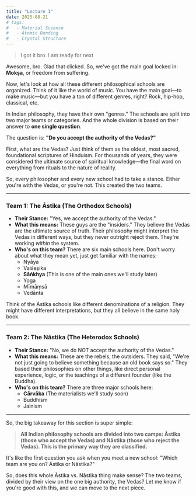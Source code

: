 ```yaml
---
title: "Lecture 1"
date: 2025-08-21
# tags:
#   - Material Science
#   - Atomic Bonding
#   - Crystal Structure
---
```


> I got it bro. I am ready for next

Awesome, bro. Glad that clicked. So, we've got the main goal locked in: **Mokṣa**, or freedom from suffering.

Now, let's look at how all these different philosophical schools are organized. Think of it like the world of music. You have the main goal—to make music—but you have a ton of different genres, right? Rock, hip-hop, classical, etc.

In Indian philosophy, they have their own "genres." The schools are split into two major teams or categories. And the whole division is based on their answer to **one single question**.

The question is: **"Do you accept the authority of the Vedas?"**

First, what are the Vedas?
Just think of them as the oldest, most sacred, foundational scriptures of Hinduism. For thousands of years, they were considered the ultimate source of spiritual knowledge—the final word on everything from rituals to the nature of reality.

So, every philosopher and every new school had to take a stance. Either you're with the Vedas, or you're not. This created the two teams.

---

### **Team 1: The Āstika (The Orthodox Schools)**

- **Their Stance:** "Yes, we accept the authority of the Vedas."
- **What this means:** These guys are the "insiders." They believe the Vedas are the ultimate source of truth. Their philosophy might interpret the Vedas in different ways, but they never outright reject them. They're working _within_ the system.
- **Who's on this team?** There are six main schools here. Don't worry about what they mean yet, just get familiar with the names:
  - Nyāya
  - Vaiśeṣika
  - **Sāṅkhya** (This is one of the main ones we'll study later)
  - Yoga
  - Mīmāṃsā
  - Vedānta

Think of the Āstika schools like different denominations of a religion. They might have different interpretations, but they all believe in the same holy book.

---

### **Team 2: The Nāstika (The Heterodox Schools)**

- **Their Stance:** "No, we do NOT accept the authority of the Vedas."
- **What this means:** These are the rebels, the outsiders. They said, "We're not just going to believe something because an old book says so." They based their philosophies on other things, like direct personal experience, logic, or the teachings of a different founder (like the Buddha).
- **Who's on this team?** There are three major schools here:
  - **Cārvāka** (The materialists we'll study soon)
  - Buddhism
  - Jainism

---

So, the big takeaway for this section is super simple:

> **All Indian philosophy schools are divided into two camps: Āstika (those who accept the Vedas) and Nāstika (those who reject the Vedas). This is the primary way they are classified.**

It's like the first question you ask when you meet a new school: "Which team are you on? Āstika or Nāstika?"

So, does this whole Āstika vs. Nāstika thing make sense? The two teams, divided by their view on the one big authority, the Vedas? Let me know if you're good with this, and we can move to the next piece.

